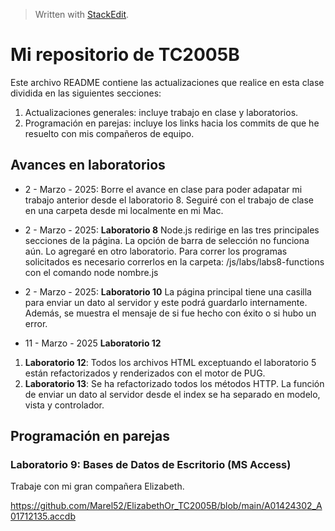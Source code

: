 > Written with [StackEdit](https://stackedit.io/).

# Mi repositorio de TC2005B

Este archivo README contiene las actualizaciones que realice en esta clase dividida en las siguientes secciones: 

1. Actualizaciones generales: incluye trabajo en clase y laboratorios. 
2. Programación en parejas: incluye los links hacia los commits de que he resuelto con mis compañeros de equipo. 


## Avances en laboratorios

- 2 - Marzo - 2025: Borre el avance en clase para poder adapatar mi trabajo anterior desde el laboratorio 8. Seguiré con el trabajo de clase en una carpeta desde mi localmente en mi Mac.

- 2 - Marzo - 2025: **Laboratorio 8**
Node.js redirige en las tres principales secciones de la página. La opción de barra de selección no funciona aún. Lo agregaré en otro laboratorio. 
Para correr los programas solicitados es necesario correrlos en la carpeta: /js/labs/labs8-functions con el comando node nombre.js

- 2 - Marzo - 2025: **Laboratorio 10**
La página principal tiene una casilla para enviar un dato al servidor y este podrá guardarlo internamente. Además, se muestra el mensaje de si fue hecho con éxito o si hubo un error. 

- 11 - Marzo - 2025 **Laboratorio 12**
1. **Laboratorio 12**: Todos los archivos HTML exceptuando el laboratorio 5 están refactorizados y renderizados con el motor de PUG.
2. **Laboratorio 13**: Se ha refactorizado todos los métodos HTTP. La función de enviar un dato al servidor desde el index se ha separado en modelo, vista y controlador.

## Programación en parejas

### Laboratorio 9: Bases de Datos de Escritorio (MS Access)

Trabaje con mi gran compañera Elizabeth. 

https://github.com/Marel52/ElizabethOr_TC2005B/blob/main/A01424302_A01712135.accdb